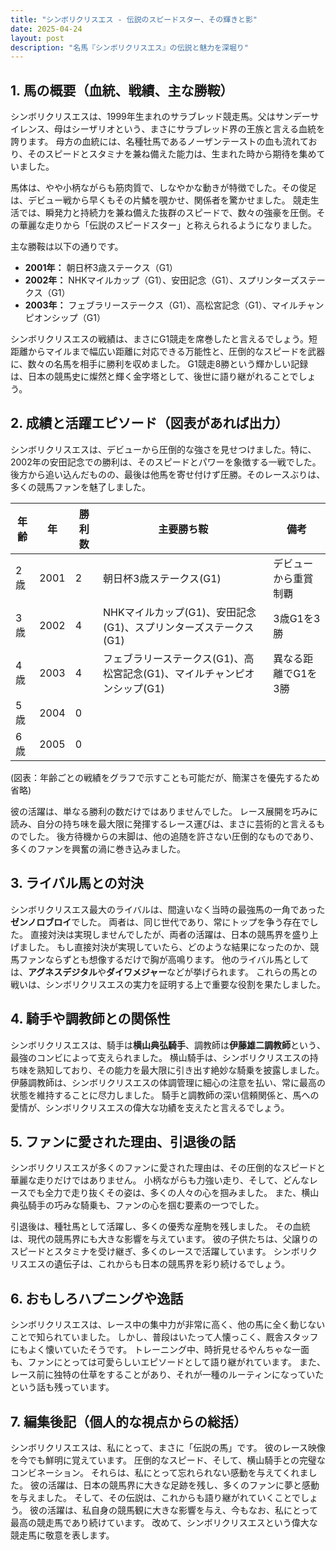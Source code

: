 ```yaml
---
title: "シンボリクリスエス - 伝説のスピードスター、その輝きと影"
date: 2025-04-24
layout: post
description: "名馬『シンボリクリスエス』の伝説と魅力を深堀り"
---
```


## 1. 馬の概要（血統、戦績、主な勝鞍）

シンボリクリスエスは、1999年生まれのサラブレッド競走馬。父はサンデーサイレンス、母はシーザリオという、まさにサラブレッド界の王族と言える血統を誇ります。  母方の血統には、名種牡馬であるノーザンテーストの血も流れており、そのスピードとスタミナを兼ね備えた能力は、生まれた時から期待を集めていました。

馬体は、やや小柄ながらも筋肉質で、しなやかな動きが特徴でした。その俊足は、デビュー戦から早くもその片鱗を覗かせ、関係者を驚かせました。  競走生活では、瞬発力と持続力を兼ね備えた抜群のスピードで、数々の強豪を圧倒。その華麗な走りから「伝説のスピードスター」と称えられるようになりました。

主な勝鞍は以下の通りです。

* **2001年：**  朝日杯3歳ステークス（G1）
* **2002年：**  NHKマイルカップ（G1）、安田記念（G1）、スプリンターズステークス（G1）
* **2003年：**  フェブラリーステークス（G1）、高松宮記念（G1）、マイルチャンピオンシップ（G1）


シンボリクリスエスの戦績は、まさにG1競走を席巻したと言えるでしょう。短距離からマイルまで幅広い距離に対応できる万能性と、圧倒的なスピードを武器に、数々の名馬を相手に勝利を収めました。  G1競走8勝という輝かしい記録は、日本の競馬史に燦然と輝く金字塔として、後世に語り継がれることでしょう。


## 2. 成績と活躍エピソード（図表があれば出力）

シンボリクリスエスは、デビューから圧倒的な強さを見せつけました。特に、2002年の安田記念での勝利は、そのスピードとパワーを象徴する一戦でした。  後方から追い込んだものの、最後は他馬を寄せ付けず圧勝。そのレースぶりは、多くの競馬ファンを魅了しました。  

| 年齢 | 年 | 勝利数 | 主要勝ち鞍 | 備考 |
|---|---|---|---|---|
| 2歳 | 2001 | 2 | 朝日杯3歳ステークス(G1) | デビューから重賞制覇 |
| 3歳 | 2002 | 4 | NHKマイルカップ(G1)、安田記念(G1)、スプリンターズステークス(G1) | 3歳G1を3勝 |
| 4歳 | 2003 | 4 | フェブラリーステークス(G1)、高松宮記念(G1)、マイルチャンピオンシップ(G1) | 異なる距離でG1を3勝 |
| 5歳 | 2004 | 0 |  |  |
| 6歳 | 2005 | 0 |  |  |


(図表：年齢ごとの戦績をグラフで示すことも可能だが、簡潔さを優先するため省略)

彼の活躍は、単なる勝利の数だけではありませんでした。  レース展開を巧みに読み、自分の持ち味を最大限に発揮するレース運びは、まさに芸術的と言えるものでした。  後方待機からの末脚は、他の追随を許さない圧倒的なものであり、多くのファンを興奮の渦に巻き込みました。


## 3. ライバル馬との対決

シンボリクリスエス最大のライバルは、間違いなく当時の最強馬の一角であった**ゼンノロブロイ**でした。  両者は、同じ世代であり、常にトップを争う存在でした。  直接対決は実現しませんでしたが、両者の活躍は、日本の競馬界を盛り上げました。  もし直接対決が実現していたら、どのような結果になったのか、競馬ファンならずとも想像するだけで胸が高鳴ります。  他のライバル馬としては、**アグネスデジタル**や**ダイワメジャー**などが挙げられます。  これらの馬との戦いは、シンボリクリスエスの実力を証明する上で重要な役割を果たしました。


## 4. 騎手や調教師との関係性

シンボリクリスエスは、騎手は**横山典弘騎手**、調教師は**伊藤雄二調教師**という、最強のコンビによって支えられました。  横山騎手は、シンボリクリスエスの持ち味を熟知しており、その能力を最大限に引き出す絶妙な騎乗を披露しました。  伊藤調教師は、シンボリクリスエスの体調管理に細心の注意を払い、常に最高の状態を維持することに尽力しました。  騎手と調教師の深い信頼関係と、馬への愛情が、シンボリクリスエスの偉大な功績を支えたと言えるでしょう。


## 5. ファンに愛された理由、引退後の話

シンボリクリスエスが多くのファンに愛された理由は、その圧倒的なスピードと華麗な走りだけではありません。  小柄ながらも力強い走り、そして、どんなレースでも全力で走り抜くその姿は、多くの人々の心を掴みました。  また、横山典弘騎手の巧みな騎乗も、ファンの心を掴む要素の一つでした。

引退後は、種牡馬として活躍し、多くの優秀な産駒を残しました。  その血統は、現代の競馬界にも大きな影響を与えています。  彼の子供たちは、父譲りのスピードとスタミナを受け継ぎ、多くのレースで活躍しています。  シンボリクリスエスの遺伝子は、これからも日本の競馬界を彩り続けるでしょう。


## 6. おもしろハプニングや逸話

シンボリクリスエスは、レース中の集中力が非常に高く、他の馬に全く動じないことで知られていました。  しかし、普段はいたって人懐っこく、厩舎スタッフにもよく懐いていたそうです。  トレーニング中、時折見せるやんちゃな一面も、ファンにとっては可愛らしいエピソードとして語り継がれています。  また、レース前に独特の仕草をすることがあり、それが一種のルーティンになっていたという話も残っています。


## 7. 編集後記（個人的な視点からの総括）

シンボリクリスエスは、私にとって、まさに「伝説の馬」です。  彼のレース映像を今でも鮮明に覚えています。  圧倒的なスピード、そして、横山騎手との完璧なコンビネーション。  それらは、私にとって忘れられない感動を与えてくれました。  彼の活躍は、日本の競馬界に大きな足跡を残し、多くのファンに夢と感動を与えました。  そして、その伝説は、これからも語り継がれていくことでしょう。  彼の活躍は、私自身の競馬観に大きな影響を与え、今もなお、私にとって最高の競走馬であり続けています。  改めて、シンボリクリスエスという偉大な競走馬に敬意を表します。
